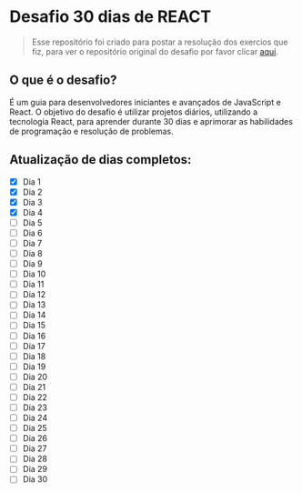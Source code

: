 # Desafio 30 dias de REACT

>Esse repositório foi criado para postar a resolução dos exercios que fiz, para ver o repositório original do desafio por favor clicar [aqui](https://github.com/Asabeneh/30-Days-Of-React).


## O que é o desafio?

É um guia para desenvolvedores iniciantes e avançados de JavaScript e React. O objetivo do desafio é utilizar projetos diários, utilizando a tecnologia React, para aprender durante 30 dias e aprimorar as habilidades de programação e resolução de problemas.

## Atualização de dias completos:

- [x] Dia 1
- [x] Dia 2
- [x] Dia 3
- [x] Dia 4
- [ ] Dia 5
- [ ] Dia 6
- [ ] Dia 7
- [ ] Dia 8
- [ ] Dia 9
- [ ] Dia 10
- [ ] Dia 11 
- [ ] Dia 12
- [ ] Dia 13
- [ ] Dia 14
- [ ] Dia 15
- [ ] Dia 16
- [ ] Dia 17
- [ ] Dia 18
- [ ] Dia 19
- [ ] Dia 20
- [ ] Dia 21
- [ ] Dia 22
- [ ] Dia 23
- [ ] Dia 24
- [ ] Dia 25
- [ ] Dia 26
- [ ] Dia 27
- [ ] Dia 28
- [ ] Dia 29
- [ ] Dia 30
